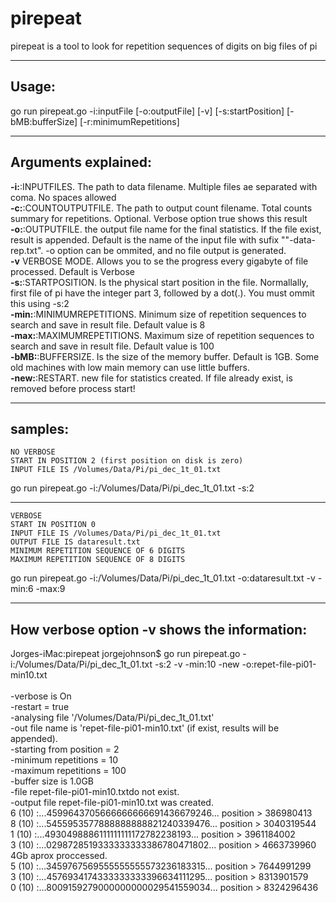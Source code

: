 # pirepeat
pirepeat is a tool to look for repetition sequences of digits on big files of pi

___
## Usage:

go run pirepeat.go -i:inputFile [-o:outputFile] [-v] [-s:startPosition] [-bMB:bufferSize] [-r:minimumRepetitions]

___

## Arguments explained:
**-i:**:INPUTFILES. The path to data filename. Multiple files ae separated with coma. No spaces allowed</br>
**-c:**:COUNTOUTPUTFILE. The path to output count filename. Total counts summary for repetitions. Optional. Verbose option true shows this result</br>
**-o:**:OUTPUTFILE.  the output file name for the final statistics. If the file exist, result is appended. Default is the name of the input file with sufix ""-data-rep.txt". -o option can be ommited, and no file output is generated.</br>
**-v** VERBOSE MODE. Allows you to se the progress every gigabyte of file processed. Default is Verbose</br>
**-s:**:STARTPOSITION. Is the physical start position in the file. Normallally, first file of pi have the integer part 3, followed by a dot(.). You must ommit this using -s:2</br>
**-min:**:MINIMUMREPETITIONS. Minimum size of repetition sequences to search and save in result file. Default value is 8</br>
**-max:**:MAXIMUMREPETITIONS. Maximum size of repetition sequences to search and save in result file. Default value is 100</br>
**-bMB:**:BUFFERSIZE. Is the size of the memory buffer. Default is 1GB. Some old machines with low main memory can use little buffers. </br>
**-new:**:RESTART. new file for statistics created. If file already exist, is removed before process start! </br>

___

## samples:

    NO VERBOSE
    START IN POSITION 2 (first position on disk is zero)
    INPUT FILE IS /Volumes/Data/Pi/pi_dec_1t_01.txt

go run pirepeat.go -i:/Volumes/Data/Pi/pi_dec_1t_01.txt -s:2
___

    VERBOSE
    START IN POSITION 0
    INPUT FILE IS /Volumes/Data/Pi/pi_dec_1t_01.txt
    OUTPUT FILE IS dataresult.txt
    MINIMUM REPETITION SEQUENCE OF 6 DIGITS 
    MAXIMUM REPETITION SEQUENCE OF 8 DIGITS 
go run pirepeat.go -i:/Volumes/Data/Pi/pi_dec_1t_01.txt -o:dataresult.txt -v -min:6 -max:9


___

## How verbose option -v shows the information:
Jorges-iMac:pirepeat jorgejohnson$ go run pirepeat.go -i:/Volumes/Data/Pi/pi_dec_1t_01.txt -s:2 -v  -min:10 -new -o:repet-file-pi01-min10.txt</br>
</br>
-verbose is On</br>
-restart = true</br>
-analysing file '/Volumes/Data/Pi/pi_dec_1t_01.txt'</br>
-out file name is 'repet-file-pi01-min10.txt' (if exist, results will be appended).</br>
-starting from position = 2</br>
-minimum repetitions = 10</br> 
-maximum repetitions = 100</br>
-buffer size is  1.0GB</br>
-file repet-file-pi01-min10.txtdo not exist.</br>
-output file repet-file-pi01-min10.txt was created.</br>
6 (10) :...4599643705666666666691436679246... position > 386980413</br>
8 (10) :...5455953577888888888821240339476... position > 3040319544</br>
1 (10) :...4930498886111111111172782238193... position > 3961184002</br>
3 (10) :...0298728519333333333386780471802... position > 4663739960</br>
4Gb aprox proccessed.</br>
5 (10) :...3459767569555555555573236183315... position > 7644991299</br>
3 (10) :...4576934174333333333396634111295... position > 8313901579</br>
0 (10) :...8009159279000000000029541559034... position > 8324296436</br>
